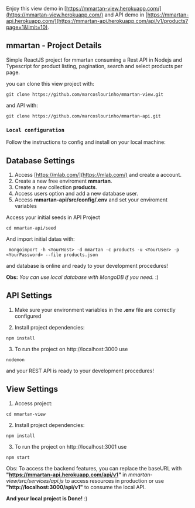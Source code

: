 Enjoy this view demo in [https://mmartan-view.herokuapp.com/](https://mmartan-view.herokuapp.com/)
and API demo in [https://mmartan-api.herokuapp.com/](https://mmartan-api.herokuapp.com/api/v1/products?page=1&limit=10).

## mmartan - Project Details

Simple ReactJS project for mmartan consuming a Rest API in Nodejs and Typescript for product listing, pagination, search and select products per page.

you can clone this view project with:
````
git clone https://github.com/marcoslourinho/mmartan-view.git
````
and API with:
````
git clone https://github.com/marcoslourinho/mmartan-api.git
````

### `Local configuration`
Follow the instructions to config and install on your local machine:

## Database Settings

1. Access [https://mlab.com/](https://mlab.com/) and create a account.
2. Create a new free enviroment **mmartan**.
3. Create a new collection **products**.
4. Access users option and add a new database user.
5. Access **mmartan-api/src/config/.env** and set your enviroment variables

Access your initial seeds in API Project

````
cd mmartan-api/seed
````

And import initial datas with:

````
 mongoimport -h <YourHost> -d mmartan -c products -u <YourUser> -p <YourPassword> --file products.json
````

and database is online and ready to your development procedures!

**Obs:** *You can use local database with MongoDB if you need.* :)


## API Settings

1. Make sure your environment variables in the **.env** file are correctly configured

2. Install project dependencies:

````
npm install
````

3. To run the project on http://localhost:3000 use

````
nodemon
````

and your REST API is ready to your development procedures!

## View Settings

1. Access project:
````
cd mmartan-view
````

2. Install project dependencies:
````
npm install
````

3. To run the project on http://localhost:3001 use
````
npm start
````

Obs: To access the backend features, you can replace the baseURL with **"https://mmartan-api.herokuapp.com/api/v1"** in *mmartan-view/src/services/api.js* to access resources in production or use **"http://localhost:3000/api/v1"** to consume the local API.


**And your local project is Done!** :)


